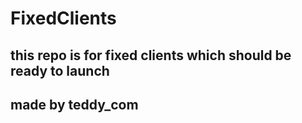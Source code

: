 # FixedClients
## this repo is for fixed clients which should be ready to launch 

## made by teddy_com
